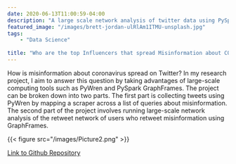 ```yaml
---
date: 2020-06-13T11:00:59-04:00
description: "A large scale network analysis of twitter data using PySpark Graphframe and AWS lambda"
featured_image: "/images/brett-jordan-ulRlAm1ITMU-unsplash.jpg"
tags: 
    - "Data Science"
    
title: "Who are the top Influencers that spread Misinformation about COVID on Twitter?"
---
```


How is misinformation about coronavirus spread on Twitter? In my research project, I aim to answer this question by taking advantages of large-scale computing tools such as PyWren and PySpark GraphFrames. The project can be broken down into two parts. The first part is collecting tweets using PyWren by mapping a scraper across a list of queries about misinformation. The second part of the project involves running large-scale network analysis of the retweet network of users who retweet misinformation using GraphFrames.

{{< figure src="/images/Picture2.png" >}}

[Link to Github Repository](https://github.com/VivianQian19/Twitter-Misinformation-Network)